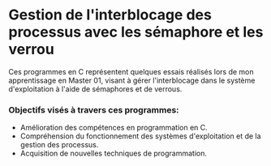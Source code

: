 # Gestion de l'interblocage des processus avec les sémaphore et les verrou
Ces programmes en C représentent quelques essais réalisés lors de mon apprentissage en Master 01, visant à gérer l'interblocage dans le système d'exploitation à l'aide de sémaphores et de verrous.

### Objectifs visés à travers ces programmes:
+ Amélioration des compétences en programmation en C.
+ Compréhension du fonctionnement des systèmes d'exploitation et de la gestion des processus.
+ Acquisition de nouvelles techniques de programmation.

